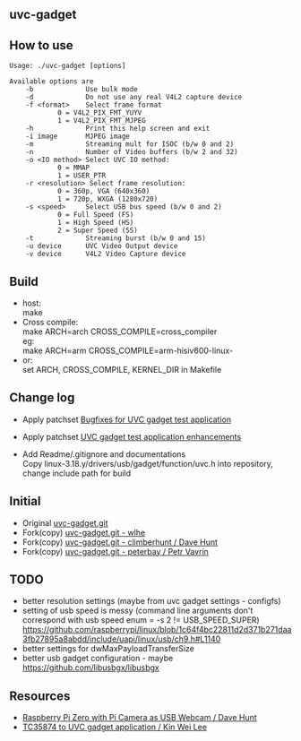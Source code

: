 ## uvc-gadget



## How to use

    Usage: ./uvc-gadget [options]
    
    Available options are
        -b             Use bulk mode
        -d             Do not use any real V4L2 capture device
        -f <format>    Select frame format
                0 = V4L2_PIX_FMT_YUYV
                1 = V4L2_PIX_FMT_MJPEG
        -h             Print this help screen and exit
        -i image       MJPEG image
        -m             Streaming mult for ISOC (b/w 0 and 2)
        -n             Number of Video buffers (b/w 2 and 32)
        -o <IO method> Select UVC IO method:
                0 = MMAP
                1 = USER_PTR
        -r <resolution> Select frame resolution:
                0 = 360p, VGA (640x360)
                1 = 720p, WXGA (1280x720)
        -s <speed>     Select USB bus speed (b/w 0 and 2)
                0 = Full Speed (FS)
                1 = High Speed (HS)
                2 = Super Speed (SS)
        -t             Streaming burst (b/w 0 and 15)
        -u device      UVC Video Output device
        -v device      V4L2 Video Capture device

## Build  

- host:  
    make
- Cross compile:  
    make ARCH=arch CROSS_COMPILE=cross_compiler  
    eg:  
    make ARCH=arm CROSS_COMPILE=arm-hisiv600-linux-  
- or:  
    set ARCH, CROSS_COMPILE, KERNEL_DIR in Makefile

## Change log

- Apply patchset [Bugfixes for UVC gadget test application](https://www.spinics.net/lists/linux-usb/msg99220.html)  

- Apply patchset [UVC gadget test application enhancements](https://www.spinics.net/lists/linux-usb/msg84376.html)  

- Add Readme/.gitignore and documentations  
  Copy linux-3.18.y/drivers/usb/gadget/function/uvc.h into repository, change include path for build

## Initial

- Original [uvc-gadget.git](http://git.ideasonboard.org/uvc-gadget.git)
- Fork(copy) [uvc-gadget.git - wlhe](https://github.com/wlhe/uvc-gadget)
- Fork(copy) [uvc-gadget.git - climberhunt / Dave Hunt](https://github.com/climberhunt/uvc-gadget)
- Fork(copy) [uvc-gadget.git - peterbay / Petr Vavrin](https://github.com/peterbay/uvc-gadget)

## TODO
 * better resolution settings (maybe from uvc gadget settings - configfs)
 * setting of usb speed is messy (command line arguments don't correspond with usb speed enum = -s 2 != USB_SPEED_SUPER)
     https://github.com/raspberrypi/linux/blob/1c64f4bc22811d2d371b271daa3fb27895a8abdd/include/uapi/linux/usb/ch9.h#L1140
 * better settings for dwMaxPayloadTransferSize
 * better usb gadget configuration - maybe https://github.com/libusbgx/libusbgx

## Resources

- [Raspberry Pi Zero with Pi Camera as USB Webcam / Dave Hunt](http://www.davidhunt.ie/raspberry-pi-zero-with-pi-camera-as-usb-webcam/)
- [TC35874 to UVC gadget application / Kin Wei Lee](https://github.com/kinweilee/v4l2-mmal-uvc)

